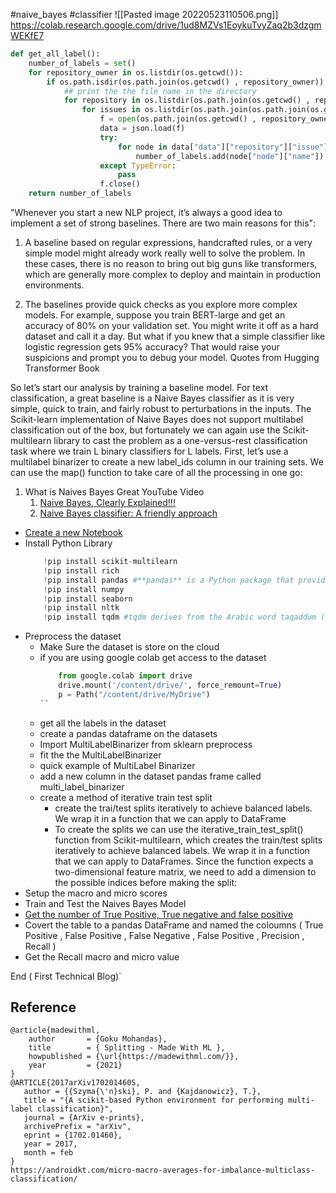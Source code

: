 #naive_bayes #classifier
![[Pasted image 20220523110506.png]]
https://colab.research.google.com/drive/1ud8MZVs1EoykuTvyZaq2b3dzgmWEKfE7

```Python
def get_all_label():
    number_of_labels = set()
    for repository_owner in os.listdir(os.getcwd()):
        if os.path.isdir(os.path.join(os.getcwd() , repository_owner)) and repository_owner !=".git":
            ## print the the file name in the directory
            for repository in os.listdir(os.path.join(os.getcwd() , repository_owner)):
                for issues in os.listdir(os.path.join(os.path.join(os.getcwd() , repository_owner) ,repository) ):
                    f = open(os.path.join(os.getcwd() , repository_owner , repository , issues))
                    data = json.load(f)
                    try:
                        for node in data["data"]["repository"]["issue"]["labels"]["edges"]:
                            number_of_labels.add(node["node"]["name"])
                    except TypeError:
                        pass
                    f.close()
    return number_of_labels
```

"Whenever you start a new NLP project, it’s always a good idea to implement a set of strong baselines. There are two main reasons for this":

1. A baseline based on regular expressions, handcrafted rules, or a very simple model might already work really well to solve the problem. In these cases, there is no reason to bring out big guns like transformers, which are generally more complex to deploy and maintain in production environments.
   
2. The baselines provide quick checks as you explore more complex models. For example, suppose you train BERT-large and get an accuracy of 80% on your validation set. You might write it off as a hard dataset and call it a day. But what if you knew that a simple classifier like logistic regression gets 95% accuracy? That would raise your suspicions and prompt you to debug your model.
Quotes from Hugging Transformer Book


So let’s start our analysis by training a baseline model. For text classification, a great baseline is a Naive Bayes classifier as it is very simple, quick to train, and fairly robust to perturbations in the inputs. The Scikit-learn implementation of Naive Bayes does not support multilabel classification out of the box, but fortunately we can again use the Scikit-multilearn library to cast the problem as a one-versus-rest classification task where we train L binary classifiers for L labels. First, let’s use a multilabel binarizer to create a new label_ids column in our training sets. We can use the map() function to take care of all the processing in one go:
1. What is Naives Bayes Great YouTube Video
	1. [Naive Bayes, Clearly Explained!!!](https://www.youtube.com/watch?v=O2L2Uv9pdDA)
	2. [Naive Bayes classifier: A friendly approach](https://www.youtube.com/watch?v=Q8l0Vip5YUw)
-  [Create a new Notebook](https://colab.research.google.com/drive/1ud8MZVs1EoykuTvyZaq2b3dzgmWEKfE7)
- Install Python Library
	```Python
		!pip install scikit-multilearn
		!pip install rich
		!pip install pandas #**pandas** is a Python package that provides fast, flexible, and expressive data structures designed to make working with "relational" or "labeled" data both easy and intuitive. It aims to be the fundamental high-level building block for doing practical, **real world** data analysis in Python. Additionally, it has the broader goal of becoming **the most powerful and flexible open source data analysis / manipulation tool available in any language**. It is already well on its way towards this goal.
		!pip install numpy
		!pip install seaborn
		!pip install nltk
		!pip install tqdm #tqdm derives from the Arabic word taqaddum (تقدّم) which can mean “progress,” and is an abbreviation for “I love you so much” in Spanish (te quiero demasiado).
	```
- Preprocess the dataset 
	- Make Sure the dataset is store on the cloud
	- if you are using google colab get access to the dataset
		```Python
			from google.colab import drive
			drive.mount('/content/drive/', force_remount=True)
			p = Path("/content/drive/MyDrive")
		``
	- get all the labels in the dataset
	- create a pandas dataframe on the datasets
	- Import MultiLabelBinarizer from sklearn preprocess
	- fit the the MultiLabelBinarizer
	- quick example of MultiLabel Binarizer
	- add a new column in the dataset pandas frame called  multi_label_binarizer
	- create a method of iterative train test split
		- create the trai/test splits iteratively to achieve balanced labels. We wrap it in a function that we can apply to DataFrame
		- To create the splits we can use the iterative_train_test_split() function from Scikit-multilearn, which creates the train/test splits iteratively to achieve balanced labels. We wrap it in a function that we can apply to DataFrames. Since the function expects a two-dimensional feature matrix, we need to add a dimension to the possible indices before making the split:
- Setup the macro and micro scores
- Train and Test the Naives Bayes Model
- [Get the number of True Positive, True negative and false positive](https://androidkt.com/micro-macro-averages-for-imbalance-multiclass-classification/)
- Covert the table to a pandas DataFrame and named the coloumns ( True Positive , False Positive , False Negative , False Positive  , Precision , Recall )
- Get the Recall macro and micro value

End ( First Technical Blog)`
## Reference
```
@article{madewithml,
    author       = {Goku Mohandas},
    title        = { Splitting - Made With ML },
    howpublished = {\url{https://madewithml.com/}},
    year         = {2021}
}
@ARTICLE{2017arXiv170201460S,
   author = {{Szyma{\'n}ski}, P. and {Kajdanowicz}, T.},
   title = "{A scikit-based Python environment for performing multi-label classification}",
   journal = {ArXiv e-prints},
   archivePrefix = "arXiv",
   eprint = {1702.01460},
   year = 2017,
   month = feb
}
https://androidkt.com/micro-macro-averages-for-imbalance-multiclass-classification/
```
